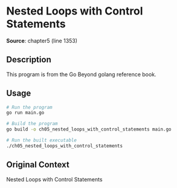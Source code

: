 # Nested Loops with Control Statements

**Source**: chapter5 (line 1353)

## Description

This program is from the Go Beyond golang reference book.

## Usage

```bash
# Run the program
go run main.go

# Build the program
go build -o ch05_nested_loops_with_control_statements main.go

# Run the built executable
./ch05_nested_loops_with_control_statements
```

## Original Context

Nested Loops with Control Statements
